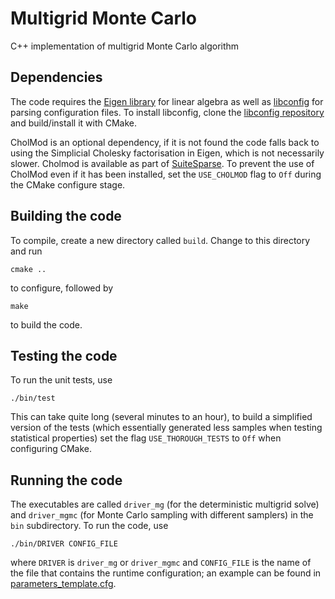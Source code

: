 # Multigrid Monte Carlo
C++ implementation of multigrid Monte Carlo algorithm

## Dependencies
The code requires the [Eigen library](https://eigen.tuxfamily.org/index.php?title=Main_Page) for linear algebra as well as [libconfig](https://hyperrealm.github.io/libconfig/) for parsing configuration files. To install libconfig, clone the [libconfig repository](https://github.com/hyperrealm/libconfig) and build/install it with CMake.

CholMod is an optional dependency, if it is not found the code falls back to using the Simplicial Cholesky factorisation in Eigen, which is not necessarily slower. Cholmod is available as part of [SuiteSparse](https://people.engr.tamu.edu/davis/suitesparse.html). To prevent the use of CholMod even if it has been installed, set the `USE_CHOLMOD` flag to `Off` during the CMake configure stage.

## Building the code
To compile, create a new directory called `build`. Change to this directory and run

```
cmake ..
```

to configure, followed by

```
make
```

to build the code.

## Testing the code
To run the unit tests, use

```
./bin/test
```

This can take quite long (several minutes to an hour), to build a simplified version of the tests (which essentially generated less samples when testing statistical properties) set the flag `USE_THOROUGH_TESTS` to `Off` when configuring CMake.

## Running the code
The executables are called `driver_mg` (for the deterministic multigrid solve) and `driver_mgmc` (for Monte Carlo sampling with different samplers) in the `bin` subdirectory. To run the code, use

```
./bin/DRIVER CONFIG_FILE
```

where `DRIVER` is `driver_mg` or `driver_mgmc` and `CONFIG_FILE` is the name of the file that contains the runtime configuration; an example can be found in [parameters_template.cfg](parameters_template.cfg).